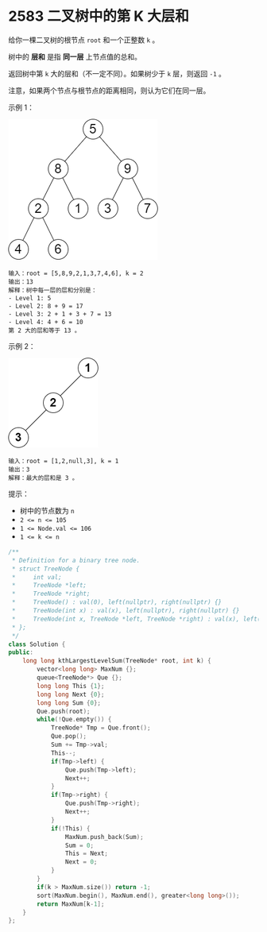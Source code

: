# 2583 二叉树中的第 K 大层和

给你一棵二叉树的根节点 `root` 和一个正整数 `k` 。

树中的 **层和** 是指 **同一层** 上节点值的总和。

返回树中第 `k` 大的层和（不一定不同）。如果树少于 `k` 层，则返回 `-1` 。

注意，如果两个节点与根节点的距离相同，则认为它们在同一层。

示例 1：

![LeetCode-2583-1](../Src/image/LeetCode-2583-1.png)

    输入：root = [5,8,9,2,1,3,7,4,6], k = 2
    输出：13
    解释：树中每一层的层和分别是：
    - Level 1: 5
    - Level 2: 8 + 9 = 17
    - Level 3: 2 + 1 + 3 + 7 = 13
    - Level 4: 4 + 6 = 10
    第 2 大的层和等于 13 。

示例 2：

![LeetCode-2583-2](../Src/image/LeetCode-2583-2.png)

    输入：root = [1,2,null,3], k = 1
    输出：3
    解释：最大的层和是 3 。

提示：

- 树中的节点数为 `n`
- `2 <= n <= 105`
- `1 <= Node.val <= 106`
- `1 <= k <= n`

```cpp
/**
 * Definition for a binary tree node.
 * struct TreeNode {
 *     int val;
 *     TreeNode *left;
 *     TreeNode *right;
 *     TreeNode() : val(0), left(nullptr), right(nullptr) {}
 *     TreeNode(int x) : val(x), left(nullptr), right(nullptr) {}
 *     TreeNode(int x, TreeNode *left, TreeNode *right) : val(x), left(left), right(right) {}
 * };
 */
class Solution {
public:
    long long kthLargestLevelSum(TreeNode* root, int k) {
        vector<long long> MaxNum {};
        queue<TreeNode*> Que {};
        long long This {1};
        long long Next {0};
        long long Sum {0};
        Que.push(root);
        while(!Que.empty()) {
            TreeNode* Tmp = Que.front();
            Que.pop();
            Sum += Tmp->val;
            This--;
            if(Tmp->left) {
                Que.push(Tmp->left);
                Next++;
            }
            if(Tmp->right) {
                Que.push(Tmp->right);
                Next++;
            }
            if(!This) {
                MaxNum.push_back(Sum);
                Sum = 0;
                This = Next;
                Next = 0;
            }
        }
        if(k > MaxNum.size()) return -1;
        sort(MaxNum.begin(), MaxNum.end(), greater<long long>());
        return MaxNum[k-1];
    }
};
```
